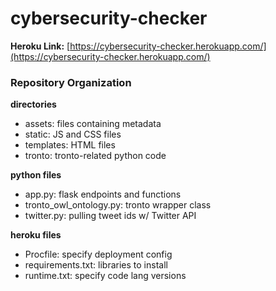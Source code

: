 # cybersecurity-checker

**Heroku Link:** [https://cybersecurity-checker.herokuapp.com/](https://cybersecurity-checker.herokuapp.com/)


### Repository Organization
**directories**
- assets: files containing metadata
- static: JS and CSS files
- templates: HTML files
- tronto: tronto-related python code

**python files**
- app.py: flask endpoints and functions
- tronto_owl_ontology.py: tronto wrapper class
- twitter.py: pulling tweet ids w/ Twitter API

**heroku files**
- Procfile: specify deployment config
- requirements.txt: libraries to install
- runtime.txt: specify code lang versions
